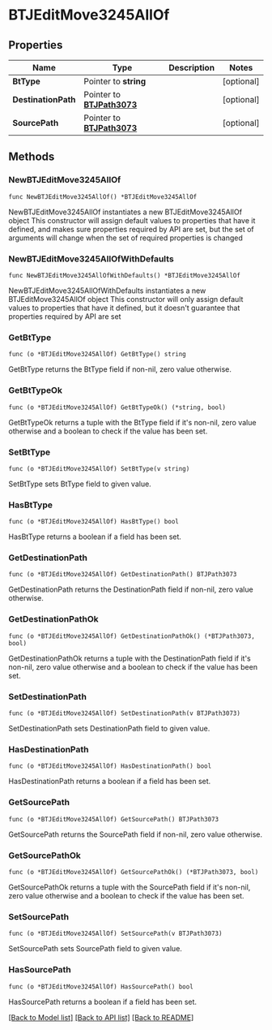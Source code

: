 # BTJEditMove3245AllOf

## Properties

Name | Type | Description | Notes
------------ | ------------- | ------------- | -------------
**BtType** | Pointer to **string** |  | [optional] 
**DestinationPath** | Pointer to [**BTJPath3073**](BTJPath3073.md) |  | [optional] 
**SourcePath** | Pointer to [**BTJPath3073**](BTJPath3073.md) |  | [optional] 

## Methods

### NewBTJEditMove3245AllOf

`func NewBTJEditMove3245AllOf() *BTJEditMove3245AllOf`

NewBTJEditMove3245AllOf instantiates a new BTJEditMove3245AllOf object
This constructor will assign default values to properties that have it defined,
and makes sure properties required by API are set, but the set of arguments
will change when the set of required properties is changed

### NewBTJEditMove3245AllOfWithDefaults

`func NewBTJEditMove3245AllOfWithDefaults() *BTJEditMove3245AllOf`

NewBTJEditMove3245AllOfWithDefaults instantiates a new BTJEditMove3245AllOf object
This constructor will only assign default values to properties that have it defined,
but it doesn't guarantee that properties required by API are set

### GetBtType

`func (o *BTJEditMove3245AllOf) GetBtType() string`

GetBtType returns the BtType field if non-nil, zero value otherwise.

### GetBtTypeOk

`func (o *BTJEditMove3245AllOf) GetBtTypeOk() (*string, bool)`

GetBtTypeOk returns a tuple with the BtType field if it's non-nil, zero value otherwise
and a boolean to check if the value has been set.

### SetBtType

`func (o *BTJEditMove3245AllOf) SetBtType(v string)`

SetBtType sets BtType field to given value.

### HasBtType

`func (o *BTJEditMove3245AllOf) HasBtType() bool`

HasBtType returns a boolean if a field has been set.

### GetDestinationPath

`func (o *BTJEditMove3245AllOf) GetDestinationPath() BTJPath3073`

GetDestinationPath returns the DestinationPath field if non-nil, zero value otherwise.

### GetDestinationPathOk

`func (o *BTJEditMove3245AllOf) GetDestinationPathOk() (*BTJPath3073, bool)`

GetDestinationPathOk returns a tuple with the DestinationPath field if it's non-nil, zero value otherwise
and a boolean to check if the value has been set.

### SetDestinationPath

`func (o *BTJEditMove3245AllOf) SetDestinationPath(v BTJPath3073)`

SetDestinationPath sets DestinationPath field to given value.

### HasDestinationPath

`func (o *BTJEditMove3245AllOf) HasDestinationPath() bool`

HasDestinationPath returns a boolean if a field has been set.

### GetSourcePath

`func (o *BTJEditMove3245AllOf) GetSourcePath() BTJPath3073`

GetSourcePath returns the SourcePath field if non-nil, zero value otherwise.

### GetSourcePathOk

`func (o *BTJEditMove3245AllOf) GetSourcePathOk() (*BTJPath3073, bool)`

GetSourcePathOk returns a tuple with the SourcePath field if it's non-nil, zero value otherwise
and a boolean to check if the value has been set.

### SetSourcePath

`func (o *BTJEditMove3245AllOf) SetSourcePath(v BTJPath3073)`

SetSourcePath sets SourcePath field to given value.

### HasSourcePath

`func (o *BTJEditMove3245AllOf) HasSourcePath() bool`

HasSourcePath returns a boolean if a field has been set.


[[Back to Model list]](../README.md#documentation-for-models) [[Back to API list]](../README.md#documentation-for-api-endpoints) [[Back to README]](../README.md)


